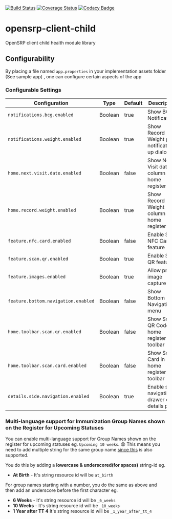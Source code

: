 [![Build Status](https://travis-ci.org/OpenSRP/opensrp-client-child.svg?branch=master)](https://travis-ci.org/OpenSRP/opensrp-client-child) [![Coverage Status](https://coveralls.io/repos/github/OpenSRP/opensrp-client-child/badge.svg?branch=master)](https://coveralls.io/github/OpenSRP/opensrp-client-child?branch=master)
[![Codacy Badge](https://api.codacy.com/project/badge/Grade/b8b5e3c6e9284bffb993d07b235a8691)](https://www.codacy.com/app/OpenSRP/opensrp-client-child?utm_source=github.com&amp;utm_medium=referral&amp;utm_content=OpenSRP/opensrp-client-child&amp;utm_campaign=Badge_Grade)

# opensrp-client-child
OpenSRP client child health module library

## Configurability

By placing a file named `app.properties` in your implementation assets folder (See sample app) , one can configure certain aspects of the app

### Configurable Settings

| Configuration                       | Type    | Default | Description                                   |
| ----------------------------------- | ------- | ------- | ----------------------------------------------|
| `notifications.bcg.enabled`         | Boolean | true    | Show BCG Notifications                        |
| `notifications.weight.enabled`      | Boolean | true    | Show Record Weight pop notification up dialog |
| `home.next.visit.date.enabled`      | Boolean | false   | Show Next Visit date column in home register  |
| `home.record.weight.enabled`        | Boolean | true    | Show Record Weight column in home register    |
| `feature.nfc.card.enabled`          | Boolean | false   | Enable Scan NFC Card feature                  |
| `feature.scan.qr.enabled`           | Boolean | true    | Enable Scan QR feature                        |
| `feature.images.enabled`            | Boolean | true    | Allow profile image capture                   |
| `feature.bottom.navigation.enabled` | Boolean | false   | Show Bottom Navigation menu                   |
| `home.toolbar.scan.qr.enabled`      | Boolean | false   | Show Scan QR Code in home register toolbar    |
| `home.toolbar.scan.card.enabled`    | Boolean | false   | Show Scan Card in home register toolbar       |
| `details.side.navigation.enabled`   | Boolean | true    | Enable side navigation drawer on details page |

### Multi-language support for Immunization Group Names shown on the Register for Upcoming Statuses

You can enable multi-language support for Group Names shown on the register for upcoming statuses eg. `Upcoming 10 weeks`. :frowning: This means you need to add multiple string for the same group name [since this](https://github.com/OpenSRP/opensrp-client-immunization#multi-language-support) is also supported.

You do this by adding a **lowercase & underscored(for spaces)** string-id eg.

-   **At Birth** - It's string resource id will be `at_birth`

For group names starting with a number, you do the same as above and then add an underscore before the first character eg.

-   **6 Weeks** - It's string resource id will be `_6_weeks`
-   **10 Weeks** - It's string resource id will be `_10_weeks`
-   **1 Year after  TT 4** It's string resource id will be `_1_year_after_tt_4`